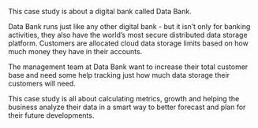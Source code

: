 This case study is about a digital bank called Data Bank.

Data Bank runs just like any other digital bank - but it isn’t only for banking
activities, they also have the world’s most secure distributed data storage
platform. Customers are allocated cloud data storage limits based on
how much money they have in their accounts. 

The management team at Data Bank want to increase their total customer
base and need some help tracking just how much data storage their
customers will need.

This case study is all about calculating metrics, growth and helping the
business analyze their data in a smart way to better forecast and plan for their
future developments.
